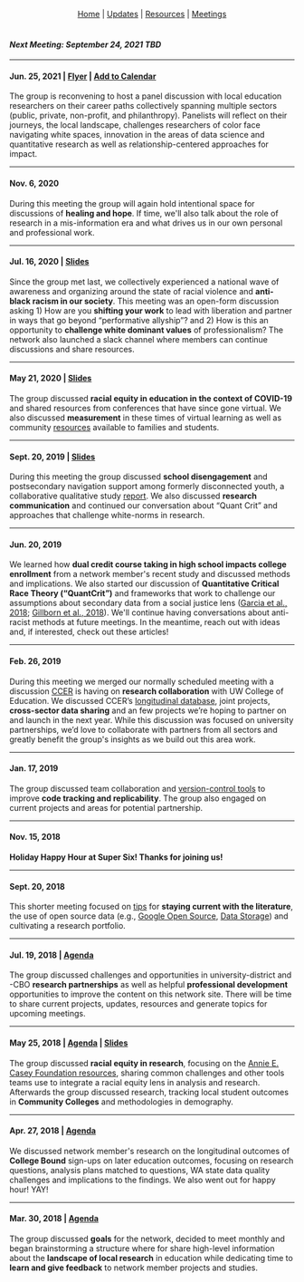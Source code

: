 <p align="center">
 <a href="https://scools.github.io/Home/">Home</a>  |
 <a href="https://scools.github.io/Updates/">Updates</a>  |
 <a href="https://scools.github.io/Resources/">Resources</a>  |
 <a href="https://scools.github.io/Meetings/">Meetings</a>
<br><br>
</p>

#### *Next Meeting: September 24, 2021 TBD*

***

#### Jun. 25, 2021 | [Flyer](https://github.com/scools/Home/blob/master/Res.%20Network%20Career%20Panel%2006.25.21.pdf) | [Add to Calendar](https://teams.microsoft.com/registration/WNEx1HRgMkiHg1Hqb23SJw,rUrtpLmn906a-CLPv0sEwQ,9EUf--Zjs0aeIsxSFrdpUQ,_G2zRPJbaEKbwDTfJY7-5A,ohDfa-Ks5kqMIfJ8x17O0A,koYpHlWzpk67kokIaNid1g?mode=read&tenantId=d431d158-6074-4832-8783-51ea6f6dd227)
The group is reconvening to host a panel discussion with local education researchers on their career paths collectively spanning multiple sectors (public, private, non-profit, and philanthropy). Panelists will reflect on their journeys, the local landscape, challenges researchers of color face navigating white spaces, innovation in the areas of data science and quantitative research as well as relationship-centered approaches for impact. 

***

#### Nov. 6, 2020
During this meeting the group will again hold intentional space for discussions of **healing and hope**. If time, we'll also talk about the role of research in a mis-information era and what drives us in our own personal and professional work.

***

#### Jul. 16, 2020 | [Slides](https://docs.google.com/presentation/d/1vaJmWSgXPk44S8VJDpKinaEwY4bDgP5-KgVhKiQjMf0/edit?usp=sharing)
Since the group met last, we collectively experienced a national wave of awareness and organizing around the state of racial violence and **anti-black racism in our society**. This meeting was an open-form discussion asking 1) How are you **shifting your work** to lead with liberation and partner in ways that go beyond “performative allyship”? and 2) How is this an opportunity to **challenge white dominant values** of professionalism? The network also launched a slack channel where members can continue discussions and share resources.

***

#### May 21, 2020 | [Slides](https://docs.google.com/presentation/d/1j1vj_3ZAg3GcmJarvUUzUMBmHNJU7mJ684LziH2Yp3w/edit?usp=sharing)
The group discussed **racial equity in education in the context of COVID-19** and shared resources from conferences that have since gone virtual. We also discussed **measurement** in these times of virtual learning as well as community [resources](https://roadmapproject.org/road-map-project-covid-19-resources/) available to families and students.

***

#### Sept. 20, 2019 | [Slides](https://docs.google.com/presentation/d/14gqNDG8BoSIBwE5asQK_QsvbIyqS6Qw6BOWur1gIkA8/edit?usp=sharing)
During this meeting the group discussed **school disengagement** and postsecondary navigation support among formerly disconnected youth, a collaborative qualitative study [report](https://roadmapproject.org/resources/creating-paths-for-change-understanding-student-disengagement-and-reengagement/). We also discussed **research communication** and continued our conversation about “Quant Crit” and approaches that challenge white-norms in research.

***

#### Jun. 20, 2019
We learned how **dual credit course taking in high school impacts college enrollment** from a network member's recent study and discussed methods and implications. We also started our discussion of **Quantitative Critical Race Theory (“QuantCrit”)** and frameworks that work to challenge our assumptions about secondary data from a social justice lens ([Garcia et al., 2018](https://github.com/scools/Resources/blob/master/Garcia%20et%20al%202018%20QuantCrit.pdf); [Gillborn et al., 2018](https://github.com/scools/Resources/blob/master/Gillborn%20et%20al%202018%20QuantCrit.pdf)). We'll continue having conversations about anti-racist methods at future meetings. In the meantime, reach out with ideas and, if interested, check out these articles!

***

#### Feb. 26, 2019 
During this meeting we merged our normally scheduled meeting with a discussion [CCER](https://roadmapproject.org/about-ccer/) is having on **research collaboration** with UW College of Education. We discussed CCER’s [longitudinal database](https://roadmapproject.org/data-research/), joint projects, **cross-sector data sharing** and an few projects we’re hoping to partner on and launch in the next year. While this discussion was focused on university partnerships, we’d love to collaborate with partners from all sectors and greatly benefit the group's insights as we build out this area work.

***

#### Jan. 17, 2019
The group discussed team collaboration and [version-control tools](https://docs.google.com/presentation/d/1SAg0nllL9BR8O2Ggf6jiGwdzDK7wHVD-4tMnY-3Y3Ls/edit?usp=sharing) to improve **code tracking and replicability**. The group also engaged on current projects and areas for potential partnership.

***

#### Nov. 15, 2018
**Holiday Happy Hour at Super Six! Thanks for joining us!**

***

#### Sept. 20, 2018
This shorter meeting focused on [tips](http://blogs.lse.ac.uk/impactofsocialsciences/2018/05/18/how-to-keep-up-to-date-with-the-literature-but-avoid-information-overload/) for **staying current with the literature**, the use of open source data (e.g., [Google Open Source](https://opensource.googleblog.com/2018/07/introducing-data-transfer-project.html?m=1), [Data Storage](http://blogs.lse.ac.uk/impactofsocialsciences/2018/09/07/research-data-should-be-available-long-termbut-who-is-going-to-pay/)) and cultivating a research portfolio.

***

#### Jul. 19, 2018 | [Agenda](https://github.com/scools/Meetings/blob/master/2018-07-19%20Network%20Agenda.pdf)
The group discussed challenges and opportunities in university-district and -CBO **research partnerships** as well as helpful **professional development** opportunities to improve the content on this network site. There will be time to share current projects, updates, resources and generate topics for upcoming meetings.

***

#### May 25, 2018 | [Agenda](https://github.com/scools/Meetings/blob/master/2018-05-25%20Network%20Agenda.pdf) | [Slides](https://docs.google.com/presentation/d/1hJAQV3FjdhM_45YuuhUXY3st8uGB2RVtcbY-kIxJSBc/edit?usp=sharing)
The group discussed **racial equity in research**, focusing on the [Annie E. Casey Foundation resources](https://scools.github.io/Resources/), sharing common challenges and other tools teams use to integrate a racial equity lens in analysis and research. Afterwards the group discussed research, tracking local student outcomes in **Community Colleges** and methodologies in demography.

***

#### Apr. 27, 2018 | [Agenda](https://github.com/scools/Meetings/blob/master/2018-04-27%20Network%20Agenda.docx.pdf)
We discussed network member's research on the longitudinal outcomes of **College Bound** sign-ups on later education outcomes, focusing on research questions, analysis plans matched to questions, WA state data quality challenges and implications to the findings. We also went out for happy hour! YAY!

***

#### Mar. 30, 2018 | [Agenda](https://github.com/scools/Meetings/blob/master/2018-03-30%20Network%20Agenda.docx.pdf)
The group discussed **goals** for the network, decided to meet monthly and began brainstorming a structure where for share high-level information about the **landscape of local research** in education while dedicating time to **learn and give feedback** to network member projects and studies.
